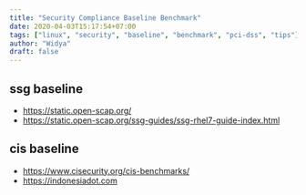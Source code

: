 ```yaml
---
title: "Security Compliance Baseline Benchmark"
date: 2020-04-03T15:17:54+07:00
tags: ["linux", "security", "baseline", "benchmark", "pci-dss", "tips"]
author: "Widya"
draft: false
---
```


## ssg baseline

* https://static.open-scap.org/
* https://static.open-scap.org/ssg-guides/ssg-rhel7-guide-index.html

## cis baseline

* https://www.cisecurity.org/cis-benchmarks/
* https://indonesiadot.com
